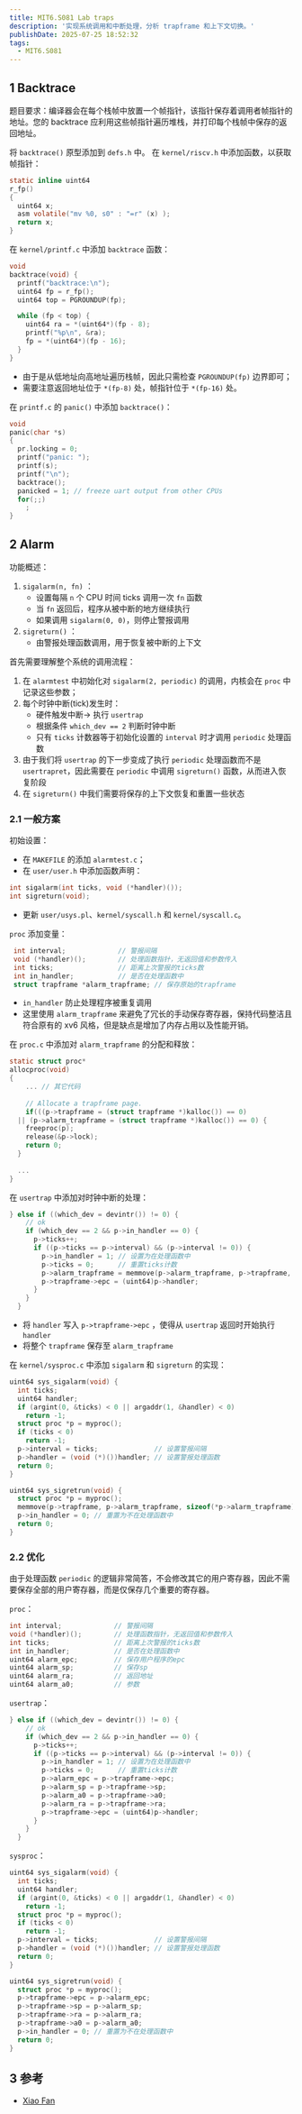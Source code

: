 ```yaml
---
title: MIT6.S081 Lab traps
description: '实现系统调用和中断处理，分析 trapframe 和上下文切换。'
publishDate: 2025-07-25 18:52:32
tags:
  - MIT6.S081
---
```




## 1 Backtrace

题目要求：编译器会在每个栈帧中放置一个帧指针，该指针保存着调用者帧指针的地址。您的 backtrace 应利用这些帧指针遍历堆栈，并打印每个栈帧中保存的返回地址。

将 `backtrace()` 原型添加到 `defs.h` 中。
在 `kernel/riscv.h` 中添加函数，以获取帧指针：
```c
static inline uint64
r_fp()
{
  uint64 x;
  asm volatile("mv %0, s0" : "=r" (x) );
  return x;
}
```

在 `kernel/printf.c` 中添加 `backtrace` 函数：
```c
void
backtrace(void) {
  printf("backtrace:\n");
  uint64 fp = r_fp();
  uint64 top = PGROUNDUP(fp);

  while (fp < top) {
    uint64 ra = *(uint64*)(fp - 8);
    printf("%p\n", &ra);
    fp = *(uint64*)(fp - 16);
  }
}
```
- 由于是从低地址向高地址遍历栈帧，因此只需检查 `PGROUNDUP(fp)` 边界即可；
- 需要注意返回地址位于 `*(fp-8)` 处，帧指针位于 `*(fp-16)` 处。

在 `printf.c` 的 `panic()` 中添加 `backtrace()`：
```c
void
panic(char *s)
{
  pr.locking = 0;
  printf("panic: ");
  printf(s);
  printf("\n");
  backtrace();
  panicked = 1; // freeze uart output from other CPUs
  for(;;)
    ;
}
```


## 2 Alarm
功能概述：
1. `sigalarm(n, fn)` ：
    - 设置每隔 `n` 个 CPU 时间 ticks 调用一次 `fn` 函数
    - 当 `fn` 返回后，程序从被中断的地方继续执行
    - 如果调用 `sigalarm(0, 0)`，则停止警报调用
2. `sigreturn()` ：
    - 由警报处理函数调用，用于恢复被中断的上下文

首先需要理解整个系统的调用流程：
1. 在 `alarmtest` 中初始化对 `sigalarm(2, periodic)` 的调用，内核会在 `proc` 中记录这些参数；
2. 每个时钟中断(tick)发生时：
	- 硬件触发中断-> 执行 `usertrap`
	- 根据条件 `which_dev == 2` 判断时钟中断
	- 只有 `ticks` 计数器等于初始化设置的 `interval` 时才调用 `periodic` 处理函数
3. 由于我们将 `usertrap` 的下一步变成了执行 `periodic` 处理函数而不是 `usertrapret`，因此需要在 `periodic` 中调用 `sigreturn()` 函数，从而进入恢复阶段
4. 在 `sigreturn()` 中我们需要将保存的上下文恢复和重置一些状态

### 2.1 一般方案

初始设置：
- 在 `MAKEFILE` 的添加 `alarmtest.c`；
- 在 `user/user.h` 中添加函数声明：
```c
int sigalarm(int ticks, void (*handler)());
int sigreturn(void);
```
- 更新 `user/usys.pl`、`kernel/syscall.h` 和 `kernel/syscall.c`。

`proc` 添加变量：
```c
 int interval;             // 警报间隔
 void (*handler)();        // 处理函数指针，无返回值和参数传入
 int ticks;                // 距离上次警报的ticks数
 int in_handler;           // 是否在处理函数中
 struct trapframe *alarm_trapframe; // 保存原始的trapframe
```
- `in_handler` 防止处理程序被重复调用
- 这里使用 `alarm_trapframe` 来避免了冗长的手动保存寄存器，保持代码整洁且符合原有的 xv6 风格，但是缺点是增加了内存占用以及性能开销。


在 `proc.c` 中添加对 `alarm_trapframe` 的分配和释放：
```c
static struct proc*
allocproc(void)
{
	... // 其它代码
	
	// Allocate a trapframe page.
	if(((p->trapframe = (struct trapframe *)kalloc()) == 0) 
  || (p->alarm_trapframe = (struct trapframe *)kalloc()) == 0) {
    freeproc(p);
    release(&p->lock);
    return 0;
  }
  
  ...
}
```


在 `usertrap` 中添加对时钟中断的处理：
```c
} else if ((which_dev = devintr()) != 0) {
    // ok
    if (which_dev == 2 && p->in_handler == 0) {
      p->ticks++;
      if ((p->ticks == p->interval) && (p->interval != 0)) {
        p->in_handler = 1; // 设置为在处理函数中
        p->ticks = 0;      // 重置ticks计数
        p->alarm_trapframe = memmove(p->alarm_trapframe, p->trapframe, sizeof(*(p->trapframe)));
        p->trapframe->epc = (uint64)p->handler;
      }
    }
  }
```
- 将 `handler` 写入 `p->trapframe->epc` ，使得从 `usertrap` 返回时开始执行 `handler`
- 将整个 `trapframe` 保存至 `alarm_trapframe`


在 `kernel/sysproc.c` 中添加 `sigalarm` 和 `sigreturn` 的实现：
```c
uint64 sys_sigalarm(void) {
  int ticks;
  uint64 handler;
  if (argint(0, &ticks) < 0 || argaddr(1, &handler) < 0)
    return -1;
  struct proc *p = myproc();
  if (ticks < 0)
    return -1;
  p->interval = ticks;              // 设置警报间隔
  p->handler = (void (*)())handler; // 设置警报处理函数
  return 0;
}

uint64 sys_sigretrun(void) {
  struct proc *p = myproc();
  memmove(p->trapframe, p->alarm_trapframe, sizeof(*p->alarm_trapframe));
  p->in_handler = 0; // 重置为不在处理函数中
  return 0;
}
```


### 2.2 优化

由于处理函数 `periodic` 的逻辑非常简答，不会修改其它的用户寄存器，因此不需要保存全部的用户寄存器，而是仅保存几个重要的寄存器。

`proc`：
```c
int interval;             // 警报间隔
void (*handler)();        // 处理函数指针，无返回值和参数传入
int ticks;                // 距离上次警报的ticks数
int in_handler;           // 是否在处理函数中
uint64 alarm_epc;         // 保存用户程序的epc
uint64 alarm_sp;          // 保存sp
uint64 alarm_ra;          // 返回地址
uint64 alarm_a0;          // 参数
```

`usertrap`：
```c
} else if ((which_dev = devintr()) != 0) {
    // ok
    if (which_dev == 2 && p->in_handler == 0) {
      p->ticks++;
      if ((p->ticks == p->interval) && (p->interval != 0)) {
        p->in_handler = 1; // 设置为在处理函数中
        p->ticks = 0;      // 重置ticks计数
        p->alarm_epc = p->trapframe->epc;
        p->alarm_sp = p->trapframe->sp;
        p->alarm_a0 = p->trapframe->a0;
        p->alarm_ra = p->trapframe->ra;
        p->trapframe->epc = (uint64)p->handler;
      }
    }
  }
```

`sysproc`：

```c
uint64 sys_sigalarm(void) {
  int ticks;
  uint64 handler;
  if (argint(0, &ticks) < 0 || argaddr(1, &handler) < 0)
    return -1;
  struct proc *p = myproc();
  if (ticks < 0)
    return -1;
  p->interval = ticks;              // 设置警报间隔
  p->handler = (void (*)())handler; // 设置警报处理函数
  return 0;
}

uint64 sys_sigretrun(void) {
  struct proc *p = myproc();
  p->trapframe->epc = p->alarm_epc;
  p->trapframe->sp = p->alarm_sp;
  p->trapframe->ra = p->alarm_ra;
  p->trapframe->a0 = p->alarm_a0;
  p->in_handler = 0; // 重置为不在处理函数中
  return 0;
}
```



## 3 参考

- [Xiao Fan](https://fanxiao.tech/posts/2021-03-02-mit-6s081-notes/#55-lab-4-traps)
